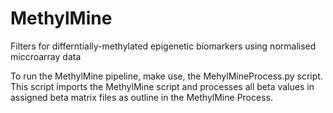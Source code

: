 # MethylMine
Filters for differntially-methylated epigenetic biomarkers using normalised miccroarray data

To run the MethylMine pipeline, make use, the MehylMineProcess.py script. This script imports the MethylMine script and processes all beta values in assigned beta matrix files as outline in the MethylMine Process. 
